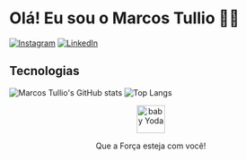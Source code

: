 # Olá! Eu sou o Marcos Tullio 👋🏾

[![Instagram](https://img.shields.io/badge/Instagram-E4405F?style=for-the-badge&logo=instagram&logoColor=white)](https://www.instagram.com/o_tullio/) 
[![LinkedIn](https://img.shields.io/badge/LinkedIn-0077B5?style=for-the-badge&logo=linkedin&logoColor=white)](https://www.linkedin.com/in/marcostullio/)

## Tecnologias 

![Marcos Tullio's GitHub stats](https://github-readme-stats.vercel.app/api?username=marcostulliosouza&hide=contribs,prs)
![Top Langs](https://github-readme-stats.vercel.app/api/top-langs/?username=marcostulliosouza&layout=compact)

<div align="center">
    <img width="50" height="50" src="https://emojis.slackmojis.com/emojis/images/1643514719/7248/baby-yoda-soup.gif?1643514719" alt="baby Yoda"/>
</div>
<div align="center">
    <p>
    Que a Força esteja com você!
    </p>
</div>
